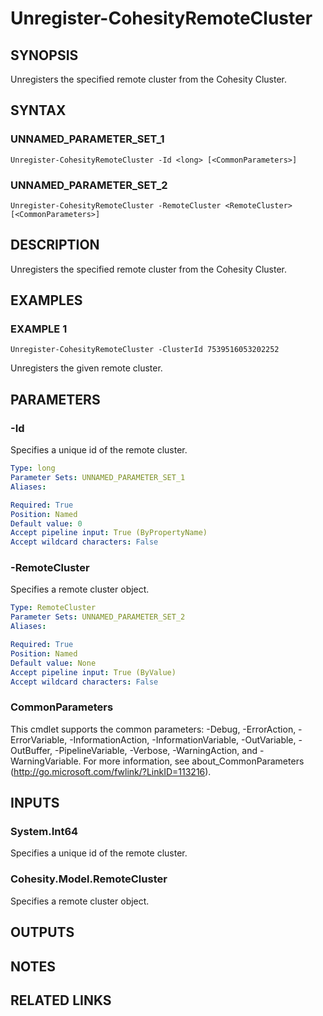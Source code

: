 # Unregister-CohesityRemoteCluster

## SYNOPSIS
Unregisters the specified remote cluster from the Cohesity Cluster.

## SYNTAX

### UNNAMED_PARAMETER_SET_1
```
Unregister-CohesityRemoteCluster -Id <long> [<CommonParameters>]
```

### UNNAMED_PARAMETER_SET_2
```
Unregister-CohesityRemoteCluster -RemoteCluster <RemoteCluster> [<CommonParameters>]
```

## DESCRIPTION
Unregisters the specified remote cluster from the Cohesity Cluster.

## EXAMPLES

### EXAMPLE 1
```
Unregister-CohesityRemoteCluster -ClusterId 7539516053202252
```

Unregisters the given remote cluster.

## PARAMETERS

### -Id
Specifies a unique id of the remote cluster.

```yaml
Type: long
Parameter Sets: UNNAMED_PARAMETER_SET_1
Aliases:

Required: True
Position: Named
Default value: 0
Accept pipeline input: True (ByPropertyName)
Accept wildcard characters: False
```

### -RemoteCluster
Specifies a remote cluster object.

```yaml
Type: RemoteCluster
Parameter Sets: UNNAMED_PARAMETER_SET_2
Aliases:

Required: True
Position: Named
Default value: None
Accept pipeline input: True (ByValue)
Accept wildcard characters: False
```

### CommonParameters
This cmdlet supports the common parameters: -Debug, -ErrorAction, -ErrorVariable, -InformationAction, -InformationVariable, -OutVariable, -OutBuffer, -PipelineVariable, -Verbose, -WarningAction, and -WarningVariable.
For more information, see about_CommonParameters (http://go.microsoft.com/fwlink/?LinkID=113216).

## INPUTS

### System.Int64
Specifies a unique id of the remote cluster.

### Cohesity.Model.RemoteCluster
Specifies a remote cluster object.

## OUTPUTS

## NOTES

## RELATED LINKS
